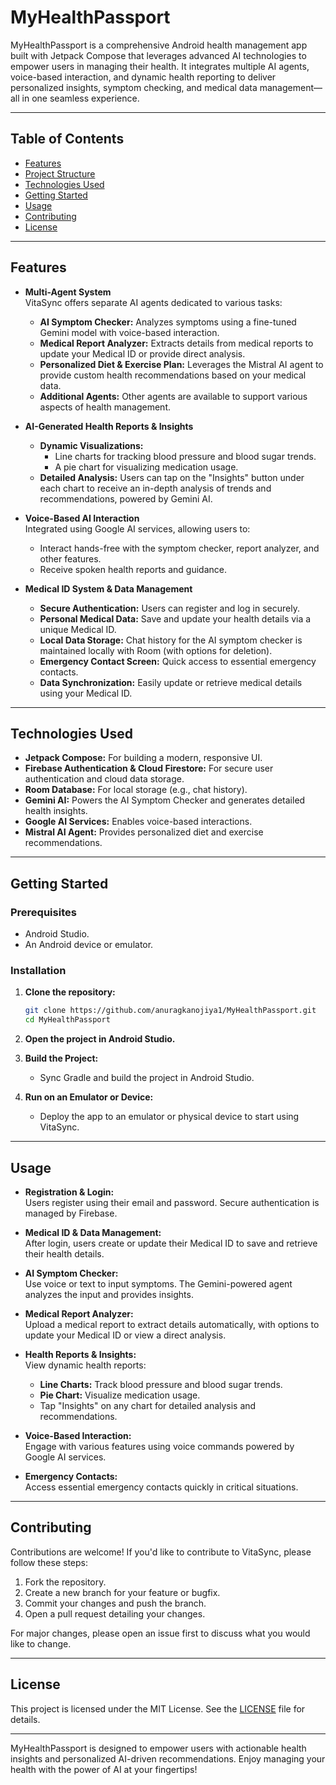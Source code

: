 # MyHealthPassport

MyHealthPassport is a comprehensive Android health management app built with Jetpack Compose that leverages advanced AI technologies to empower users in managing their health. It integrates multiple AI agents, voice-based interaction, and dynamic health reporting to deliver personalized insights, symptom checking, and medical data management—all in one seamless experience.

---

## Table of Contents

- [Features](#features)
- [Project Structure](#project-structure)
- [Technologies Used](#technologies-used)
- [Getting Started](#getting-started)
- [Usage](#usage)
- [Contributing](#contributing)
- [License](#license)

---

## Features

- **Multi-Agent System**  
  VitaSync offers separate AI agents dedicated to various tasks:
  - **AI Symptom Checker:** Analyzes symptoms using a fine-tuned Gemini model with voice-based interaction.
  - **Medical Report Analyzer:** Extracts details from medical reports to update your Medical ID or provide direct analysis.
  - **Personalized Diet & Exercise Plan:** Leverages the Mistral AI agent to provide custom health recommendations based on your medical data.
  - **Additional Agents:** Other agents are available to support various aspects of health management.

- **AI-Generated Health Reports & Insights**  
  - **Dynamic Visualizations:**  
    - Line charts for tracking blood pressure and blood sugar trends.
    - A pie chart for visualizing medication usage.
  - **Detailed Analysis:** Users can tap on the "Insights" button under each chart to receive an in-depth analysis of trends and recommendations, powered by Gemini AI.
  
- **Voice-Based AI Interaction**  
  Integrated using Google AI services, allowing users to:
  - Interact hands-free with the symptom checker, report analyzer, and other features.
  - Receive spoken health reports and guidance.

- **Medical ID System & Data Management**  
  - **Secure Authentication:** Users can register and log in securely.
  - **Personal Medical Data:** Save and update your health details via a unique Medical ID.
  - **Local Data Storage:** Chat history for the AI symptom checker is maintained locally with Room (with options for deletion).
  - **Emergency Contact Screen:** Quick access to essential emergency contacts.
  - **Data Synchronization:** Easily update or retrieve medical details using your Medical ID.

---

## Technologies Used

- **Jetpack Compose:** For building a modern, responsive UI.
- **Firebase Authentication & Cloud Firestore:** For secure user authentication and cloud data storage.
- **Room Database:** For local storage (e.g., chat history).
- **Gemini AI:** Powers the AI Symptom Checker and generates detailed health insights.
- **Google AI Services:** Enables voice-based interactions.
- **Mistral AI Agent:** Provides personalized diet and exercise recommendations.

---

## Getting Started

### Prerequisites

- Android Studio.
- An Android device or emulator.

### Installation

1. **Clone the repository:**

   ```bash
   git clone https://github.com/anuragkanojiya1/MyHealthPassport.git
   cd MyHealthPassport
   ```

2. **Open the project in Android Studio.**

3. **Build the Project:**
   - Sync Gradle and build the project in Android Studio.

4. **Run on an Emulator or Device:**
   - Deploy the app to an emulator or physical device to start using VitaSync.

---

## Usage

- **Registration & Login:**  
  Users register using their email and password. Secure authentication is managed by Firebase.

- **Medical ID & Data Management:**  
  After login, users create or update their Medical ID to save and retrieve their health details.

- **AI Symptom Checker:**  
  Use voice or text to input symptoms. The Gemini-powered agent analyzes the input and provides insights.

- **Medical Report Analyzer:**  
  Upload a medical report to extract details automatically, with options to update your Medical ID or view a direct analysis.

- **Health Reports & Insights:**  
  View dynamic health reports:
  - **Line Charts:** Track blood pressure and blood sugar trends.
  - **Pie Chart:** Visualize medication usage.
  - Tap "Insights" on any chart for detailed analysis and recommendations.

- **Voice-Based Interaction:**  
  Engage with various features using voice commands powered by Google AI services.

- **Emergency Contacts:**  
  Access essential emergency contacts quickly in critical situations.

---

## Contributing

Contributions are welcome! If you'd like to contribute to VitaSync, please follow these steps:

1. Fork the repository.
2. Create a new branch for your feature or bugfix.
3. Commit your changes and push the branch.
4. Open a pull request detailing your changes.

For major changes, please open an issue first to discuss what you would like to change.

---

## License

This project is licensed under the MIT License. See the [LICENSE](LICENSE) file for details.

---

MyHealthPassport is designed to empower users with actionable health insights and personalized AI-driven recommendations. Enjoy managing your health with the power of AI at your fingertips!
